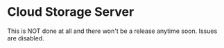 # Cloud Storage Server
 This is NOT done at all and there won't be a release anytime soon. Issues are disabled.
